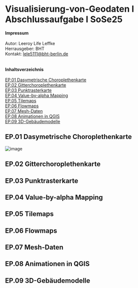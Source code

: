 # Visualisierung-von-Geodaten I Abschlussaufgabe I SoSe25
**Impressum**<br>
<br>
Autor: Leeroy Life Leffke<br>
Herrausgeber: BHT<br>
Kontakt: lele5111@bht-berlin.de<br>
<br>
<br>
**Inhaltsverzeichnis**<br>
<br>
[EP.01 Dasymetrische Choroplethenkarte](#ep01-dasymetrische-choroplethenkarte)<br>
[EP.02 Gitterchoroplethenkarte](#ep02-gitterchoroplethenkarte)<br>
[EP.03 Punktrasterkarte](#ep03-punktrasterkarte)<br>
[EP.04 Value-by-alpha Mapping](#ep04-value-by-alpha-mapping)<br>
[EP.05 Tilemaps](#ep05-tilemaps)<br>
[EP.06 Flowmaps](#ep06-flowmaps)<br>
[EP.07 Mesh-Daten](#ep07-mesh-daten)<br>
[EP.08 Animationen in QGIS](#ep08-animationen-in-qgis)<br>
[EP.09 3D-Gebäudemodelle](#ep09-3d-gebäudemodelle)<br>

## EP.01 Dasymetrische Choroplethenkarte
![image](C:\Users\Leero\OneDrive\Desktop\BHT\DTM\Fertig)
## EP.02 Gitterchoroplethenkarte

## EP.03 Punktrasterkarte

## EP.04 Value-by-alpha Mapping

## EP.05 Tilemaps

## EP.06 Flowmaps

## EP.07 Mesh-Daten

## EP.08 Animationen in QGIS

## EP.09 3D-Gebäudemodelle

